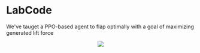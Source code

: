 # LabCode
We've tauget a PPO-based agent to flap optimally with a goal of maximizing generated lift force
<p align="center">
  <img  src="https://user-images.githubusercontent.com/45313790/197517516-ed79226a-91bb-4b17-966c-e478de946564.png">
</p>

